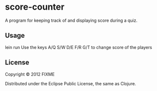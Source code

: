 # score-counter

A program for keeping track of and displaying score during a quiz.

## Usage

lein run
Use the keys A/Q S/W D/E F/R G/T to change score of the players

## License

Copyright © 2012 FIXME

Distributed under the Eclipse Public License, the same as Clojure.
